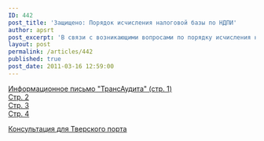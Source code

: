 ```yaml
---
ID: 442
post_title: 'Защищено: Порядок исчисления налоговой базы по НДПИ'
author: apsrt
post_excerpt: 'В связи с возникающими вопросами по порядку исчисления налоговой базы по НДПИ размещается Информационное письмо - консультация, подготовленное аудиторской фирмой &quot;ТрансАудит&quot; по просьбе АПСРТ, а также консультация, подготовленная &quot;ТрансАудитом&quot; для Тверского порта. Ранее эти документы направлялись всем организациям-членам АПСРТ.'
layout: post
permalink: /articles/442
published: true
post_date: 2011-03-16 12:59:00
---
```

[Информационное письмо "ТрансАудита" (стр. 1)][1]  
[Стр. 2][2]  
[Стр. 3][3]  
[Стр. 4][4]  
  
[Консультация для Тверского порта][5]

 [1]: http://www.apsrt.ru/docs/IMG.jpg
 [2]: http://www.apsrt.ru/docs/IMG_0001.jpg
 [3]: http://www.apsrt.ru/docs/IMG_0002.jpg
 [4]: http://www.apsrt.ru/docs/IMG_0003.jpg
 [5]: http://www.apsrt.ru/docs/tverport.doc